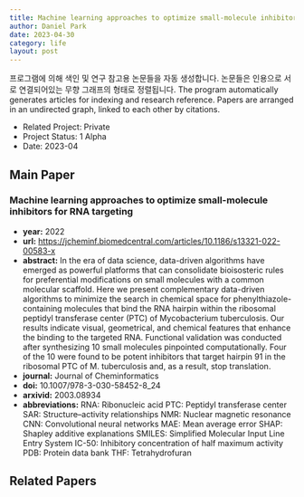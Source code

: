 ```yaml
---
title: Machine learning approaches to optimize small-molecule inhibitors for RNA targeting
author: Daniel Park
date: 2023-04-30
category: life
layout: post
---
```


프로그램에 의해 색인 및 연구 참고용 논문들을 자동 생성합니다. 논문들은 인용으로 서로 연결되어있는 무향 그래프의 형태로 정렬됩니다.
The program automatically generates articles for indexing and research reference. Papers are arranged in an undirected graph, linked to each other by citations.

- Related Project: Private 
- Project Status: 1 Alpha
- Date: 2023-04

## Main Paper
### Machine learning approaches to optimize small-molecule inhibitors for RNA targeting
- **year:** 2022 
- **url:** <https://jcheminf.biomedcentral.com/articles/10.1186/s13321-022-00583-x> 
- **abstract:** In the era of data science, data-driven algorithms have emerged as powerful platforms that can consolidate bioisosteric rules for preferential modifications on small molecules with a common molecular scaffold. Here we present complementary data-driven algorithms to minimize the search in chemical space for phenylthiazole-containing molecules that bind the RNA hairpin within the ribosomal peptidyl transferase center (PTC) of Mycobacterium tuberculosis. Our results indicate visual, geometrical, and chemical features that enhance the binding to the targeted RNA. Functional validation was conducted after synthesizing 10 small molecules pinpointed computationally. Four of the 10 were found to be potent inhibitors that target hairpin 91 in the ribosomal PTC of M. tuberculosis and, as a result, stop translation.
- **journal:** Journal of Cheminformatics 
- **doi:** 10.1007/978-3-030-58452-8_24 
- **arxivid:** 2003.08934 
- **abbreviations:** 
    RNA: Ribonucleic acid
    PTC: Peptidyl transferase center
    SAR: Structure–activity relationships
    NMR: Nuclear magnetic resonance
    CNN: Convolutional neural networks
    MAE: Mean average error
    SHAP: Shapley additive explanations
    SMILES: Simplified Molecular Input Line Entry System
    IC-50: Inhibitory concentration of half maximum activity
    PDB: Protein data bank
    THF: Tetrahydrofuran


## Related Papers
